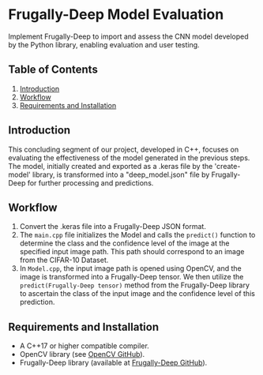 # Frugally-Deep Model Evaluation
Implement Frugally-Deep to import and assess the CNN model developed by the Python library, enabling evaluation and user testing.
## Table of Contents
1. [Introduction](#introduction)
2. [Workflow](#workflow)
3. [Requirements and Installation](#requirements-and-installation)

## Introduction <a name="introduction"></a>
This concluding segment of our project, developed in C++, focuses on evaluating the effectiveness of the model generated in the previous steps. The model, initially created and exported as a .keras file by the 'create-model' library, is transformed into a "deep_model.json" file by Frugally-Deep for further processing and predictions.

## Workflow <a name="workflow"></a>
1. Convert the .keras file into a Frugally-Deep JSON format.
2. The `main.cpp` file initializes the Model and calls the `predict()` function to determine the class and the confidence level of the image at the specified input image path. This path should correspond to an image from the CIFAR-10 Dataset.
3. In `Model.cpp`, the input image path is opened using OpenCV, and the image is transformed into a Frugally-Deep tensor. We then utilize the `predict(Frugally-Deep tensor)` method from the Frugally-Deep library to ascertain the class of the input image and the confidence level of this prediction.

## Requirements and Installation <a name="requirements-and-installation"></a>
- A C++17 or higher compatible compiler.
- OpenCV library (see [OpenCV GitHub](https://github.com/opencv/opencv)).
- Frugally-Deep library (available at [Frugally-Deep GitHub](https://github.com/Dobiasd/frugally-deep)).
